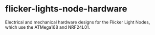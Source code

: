 # flicker-lights-node-hardware

Electrical and mechanical hardware designs for the Flicker Light Nodes, which use the ATMega168 and NRF24L01.
